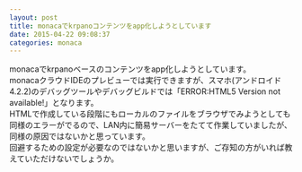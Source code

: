 ```yaml
---
layout: post
title: monacaでkrpanoコンテンツをapp化しようとしています
date: 2015-04-22 09:08:37
categories: monaca
---
```

<!-- {% raw %} -->
<p>monacaでkrpanoベースのコンテンツをapp化しようとしています。<br>
monacaクラウドIDEのプレビューでは実行できますが、スマホ(アンドロイド4.2.2)のデバッグツールやデバッグビルドでは「ERROR:HTML5 Version not available!」となります。<br>
HTMLで作成している段階にもローカルのファイルをブラウザでみようとしても同様のエラーがでるので、LAN内に簡易サーバーをたてて作業していましたが、同様の原因ではないかと思っています。<br>
回避するための設定が必要なのではないかと思いますが、ご存知の方がいれば教えていただけないでしょうか。</p>
<!-- {% endraw %} -->
